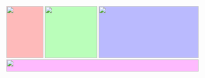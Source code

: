 <div style="aspect-ratio: 1920 / 658; background: url(https://im.dt.in.th/ipfs/bafybeickl4hs7iix4ntr7gbtlp3t2bvl4bk4muoqz6wm6cvqbhbc3buape/image.webp); position: relative; background-size: cover;">
<div style="position: absolute; top: 0%; left: 0%; width: 19.21%; height: 79.33%; background: #f004">
<img src="{{ poster }}" style="position: absolute; top: 0; left: 0; width: 100%; height: 100%; display: block;">
</div>
<div style="position: absolute; top: 0%; left: 20.04%; width: 27.18%; height: 79.33%; background: #0f04">
<img src="{{ square }}" style="position: absolute; top: 0; left: 0; width: 100%; height: 100%; display: block;">
</div>
<div style="position: absolute; top: 0%; left: 48.05%; width: 51.95%; height: 79.33%; background: #00f4">
<img src="{{ cover }}" style="position: absolute; top: 0; left: 0; width: 100%; height: 100%; display: block;">
</div>
<div style="position: absolute; top: 81.76%; left: 0%; width: 100%; height: 18.24%; background: #f0f4">
<img src="{{ banner }}" style="position: absolute; top: 0; left: 0; width: 100%; height: 100%; display: block;">
</div>
</div>